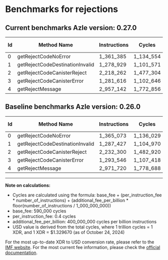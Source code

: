 # Benchmarks for rejections

## Current benchmarks Azle version: 0.27.0

| Id  | Method Name                     | Instructions | Cycles    | USD           | USD/Million Calls | Change                             |
| --- | ------------------------------- | ------------ | --------- | ------------- | ----------------- | ---------------------------------- |
| 0   | getRejectCodeNoError            | 1_361_385    | 1_134_554 | $0.0000015086 | $1.50             | <font color="green">-3_688</font>  |
| 1   | getRejectCodeDestinationInvalid | 1_278_929    | 1_101_571 | $0.0000014647 | $1.46             | <font color="green">-8_498</font>  |
| 2   | getRejectCodeCanisterReject     | 2_218_262    | 1_477_304 | $0.0000019643 | $1.96             | <font color="green">-14_038</font> |
| 3   | getRejectCodeCanisterError      | 1_281_616    | 1_102_646 | $0.0000014662 | $1.46             | <font color="green">-11_930</font> |
| 4   | getRejectMessage                | 2_957_142    | 1_772_856 | $0.0000023573 | $2.35             | <font color="green">-14_578</font> |

## Baseline benchmarks Azle version: 0.26.0

| Id  | Method Name                     | Instructions | Cycles    | USD           | USD/Million Calls |
| --- | ------------------------------- | ------------ | --------- | ------------- | ----------------- |
| 0   | getRejectCodeNoError            | 1_365_073    | 1_136_029 | $0.0000015105 | $1.51             |
| 1   | getRejectCodeDestinationInvalid | 1_287_427    | 1_104_970 | $0.0000014692 | $1.46             |
| 2   | getRejectCodeCanisterReject     | 2_232_300    | 1_482_920 | $0.0000019718 | $1.97             |
| 3   | getRejectCodeCanisterError      | 1_293_546    | 1_107_418 | $0.0000014725 | $1.47             |
| 4   | getRejectMessage                | 2_971_720    | 1_778_688 | $0.0000023651 | $2.36             |

---

**Note on calculations:**

- Cycles are calculated using the formula: base_fee + (per_instruction_fee \* number_of_instructions) + (additional_fee_per_billion \* floor(number_of_instructions / 1_000_000_000))
- base_fee: 590_000 cycles
- per_instruction_fee: 0.4 cycles
- additional_fee_per_billion: 400_000_000 cycles per billion instructions
- USD value is derived from the total cycles, where 1 trillion cycles = 1 XDR, and 1 XDR = $1.329670 (as of October 24, 2024)

For the most up-to-date XDR to USD conversion rate, please refer to the [IMF website](https://www.imf.org/external/np/fin/data/rms_sdrv.aspx).
For the most current fee information, please check the [official documentation](https://internetcomputer.org/docs/current/developer-docs/gas-cost#execution).
